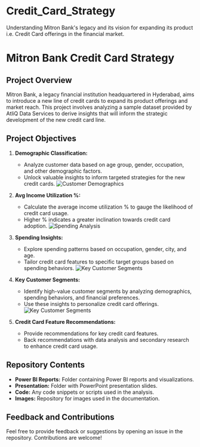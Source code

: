 # Credit_Card_Strategy
Understanding Mitron Bank's legacy and its vision for expanding its product i.e. Credit Card offerings in the financial market.
# Mitron Bank Credit Card Strategy

## Project Overview

Mitron Bank, a legacy financial institution headquartered in Hyderabad, aims to introduce a new line of credit cards to expand its product offerings and market reach. This project involves analyzing a sample dataset provided by AtliQ Data Services to derive insights that will inform the strategic development of the new credit card line.

## Project Objectives

1. **Demographic Classification:**
   - Analyze customer data based on age group, gender, occupation, and other demographic factors.
   - Unlock valuable insights to inform targeted strategies for the new credit cards.
![Customer Demographics](insert_image_url_here)

2. **Avg Income Utilization %:**
   - Calculate the average income utilization % to gauge the likelihood of credit card usage.
   - Higher % indicates a greater inclination towards credit card adoption.
![Spending Analysis](insert_image_url_here)

3. **Spending Insights:**
   - Explore spending patterns based on occupation, gender, city, and age.
   - Tailor credit card features to specific target groups based on spending behaviors.
![Key Customer Segments](insert_image_url_here)

4. **Key Customer Segments:**
   - Identify high-value customer segments by analyzing demographics, spending behaviors, and financial preferences.
   - Use these insights to personalize credit card offerings.
![Key Customer Segments](insert_image_url_here)

5. **Credit Card Feature Recommendations:**
   - Provide recommendations for key credit card features.
   - Back recommendations with data analysis and secondary research to enhance credit card usage.

## Repository Contents

- **Power BI Reports:** Folder containing Power BI reports and visualizations.
- **Presentation:** Folder with PowerPoint presentation slides.
- **Code:** Any code snippets or scripts used in the analysis.
- **Images:** Repository for images used in the documentation.



## Feedback and Contributions

Feel free to provide feedback or suggestions by opening an issue in the repository. Contributions are welcome!

